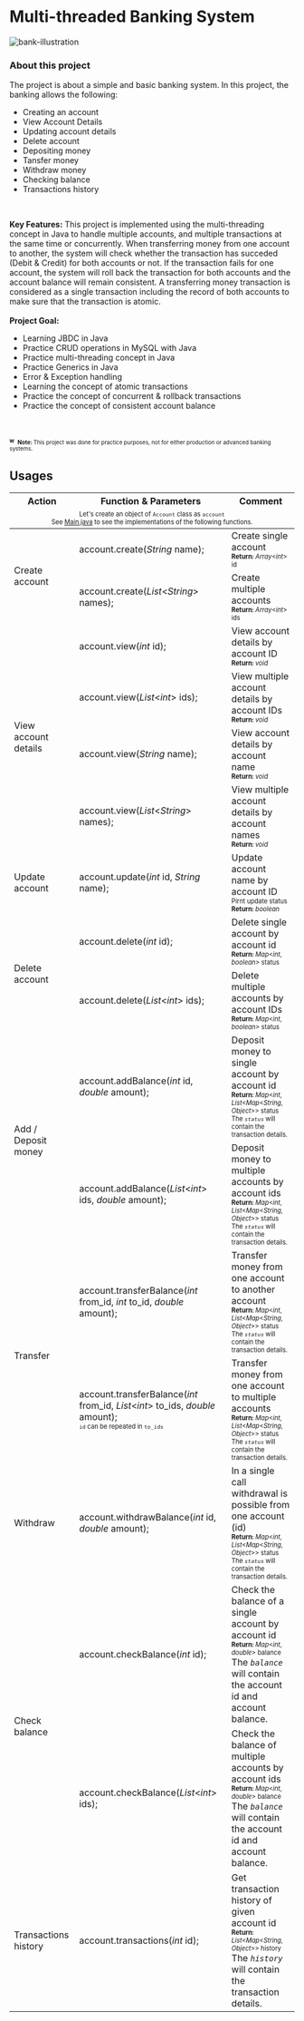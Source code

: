 # Multi-threaded Banking System
![bank-illustration](https://github.com/naiemofficial/Multi-threaded-Banking-System/assets/34242279/0ffba560-76c1-48b4-a7ae-5da5a442c751)


### About this project
The project is about a simple and basic banking system. In this project, the banking allows the following:
<ul>
    <li>Creating an account</li>
    <li>View Account Details</li>
    <li>Updating account details</li>
    <li>Delete account</li>
    <li>Depositing money</li>
    <li>Tansfer money</li>
    <li>Withdraw money</li>
    <li>Checking balance</li>
    <li>Transactions history</li>
</ul>
<br>
<p>
	<strong>Key Features:</strong>
	This project is implemented using the multi-threading concept in Java to handle multiple accounts, and multiple transactions at the same time or concurrently. 
	When transferring money from one account to another, the system will check whether the transaction has succeded (Debit & Credit) for both accounts or not. 
	If the transaction fails for one account, the system will roll back the transaction for both accounts and the account balance will remain consistent.
	A transferring money transaction is considered as a single transaction including the record of both accounts to make sure that the transaction is atomic.
	<br><br>
    <strong>Project Goal:</strong>
    <ul>
        <li>Learning JBDC in Java</li> 
        <li>Practice CRUD operations in MySQL with Java</li>
        <li>Practice multi-threading concept in Java</li>
        <li>Practice Generics in Java</li>
        <li>Error & Exception handling</li>
        <li>Learning the concept of atomic transactions</li>
        <li>Practice the concept of concurrent & rollback transactions</li>
        <li>Practice the concept of consistent account balance</li>
    </ul>
	<br><br>
	<sub><sup>
		<strong> <img src="https://user-images.githubusercontent.com/34242279/157730394-648c1e29-58e4-46e6-83ae-cf13b1c51d39.png" alt="warning" height="12px" width="auto"/> Note: </strong>
		This project was done for practice purposes, not for either production or advanced banking systems.
	</sup></sub>
</p>

## Usages
<table>
    <thead>
        <tr>
            <th>Action</th>
            <th>Function & Parameters</th>
            <th>Comment</th>
        </tr>
        <tr>
            <td colspan="3" align="center">
            <sub><sup>
                Let's create an object of <code>Account</code> class as <code>account</code>
                <br>
                See <a href="Main.java">Main.java</a> to see the implementations of the following functions.
            </sup></sub>
            </td>
        </tr>
    </thead>
    <tbody>
        <!-- Create Account -->
        <tr>
            <td rowspan="2">Create account</td>
            <td>account.create(<i>String</i> name);</td>
            <td>
                Create single account
                <br>
                <sub><sup><strong>Return:</strong> <i>Array</i>&lt;<i>int</i>&gt; id</sup></sub>
            </td>
        </tr>
        <tr>
            <td>account.create(<i>List</i>&lt;<i>String</i>&gt; names);</td>
            <td>
                Create multiple accounts
                <br>
                <sub><sup><strong>Return:</strong> <i>Array</i>&lt;<i>int</i>&gt; ids</sup></sub>
            </td>
        </tr>
        <!-- View Account -->
        <tr>
            <td rowspan="4">View account details</td>
            <td>account.view(<i>int</i> id);</td>
            <td>
                View account details by account ID
                <br>
                <sub><sup><strong>Return:</strong> <i>void</i></sup></sub>
            </td>
        </tr>
        <tr>
            <td>account.view(<i>List</i>&lt;<i>int</i>&gt; ids);</td>
            <td>
                View multiple account details by account IDs
                <br>
                <sub><sup><strong>Return:</strong> <i>void</i></sup></sub>
            </td>
        </tr>
        <tr>
            <td>account.view(<i>String</i> name);</td>
            <td>
                View account details by account name
                <br>
                <sub><sup><strong>Return:</strong> <i>void</i></sup></sub>
            </td>
        </tr>
        <tr>
            <td>account.view(<i>List</i>&lt;<i>String</i>&gt; names);</td>
            <td>
                View multiple account details by account names
                <br>
                <sub><sup><strong>Return:</strong> <i>void</i></sup></sub>
            </td>
        </tr>
        <!-- Update Account -->
        <tr>
            <td>Update account</td>
            <td>account.update(<i>int</i> id, <i>String</i> name);</td>
            <td>
                Update account name by account ID <br>
                <sub><sup>
                    Pirnt update status
                    <br>
                    <strong>Return:</strong> <i>boolean</i>
                </sup></sub>
            </td>
        </tr>
        <!-- Delete Account -->
        <tr>
            <td rowspan="2">Delete account</td>
            <td>account.delete(<i>int</i> id);</td>
            <td>
                Delete single account by account id <br>
                <sub><sup><strong>Return:</strong> <i>Map</i>&lt;<i>int</i>, <i>boolean</i>&gt; status</sup></sub>
            </td>
        </tr>
        <tr>
            <td>account.delete(<i>List</i>&lt;<i>int</i>&gt; ids);</td>
            <td>
                Delete multiple accounts by account IDs
                <br>
                <sub><sup><strong>Return:</strong> <i>Map</i>&lt;<i>int</i>, <i>boolean</i>&gt; status</sup></sub>
            </td>
        </tr>
        <!-- Add Balance / Deposit money -->
        <tr>
            <td rowspan="2">Add / Deposit money</td>
            <td>account.addBalance(<i>int</i> id, <i>double</i> amount);</td>
            <td>
                Deposit money to single account by account id <br>
                <sub><sup>
                    <strong>Return:</strong> <i>Map</i>&lt;<i>int</i>, <i>List</i>&lt;<i>Map</i>&lt;<i>String</i>, <i>Object</i>&gt;&gt; status
                    <br>
                    The <code><i>status</i></code> will contain the transaction details.
                </sup></sub>
            </td>
        </tr>
        <tr>
            <td>account.addBalance(<i>List</i>&lt;<i>int</i>&gt; ids, <i>double</i> amount);</td>
            <td>
                Deposit money to multiple accounts by account ids <br>
                <sub><sup>
                    <strong>Return:</strong> <i>Map</i>&lt;<i>int</i>, <i>List</i>&lt;<i>Map</i>&lt;<i>String</i>, <i>Object</i>&gt;&gt; status
                    <br>
                    The <code><i>status</i></code> will contain the transaction details.
                </sup></sub>
            </td>
        </tr>
        <!-- Transfer Balance / Money-->
        <tr>
            <td rowspan="2">Transfer</td>
            <td>account.transferBalance(<i>int</i> from_id, <i>int</i> to_id, <i>double</i> amount);</td>
            <td>
                Transfer money from one account to another account <br>
                <sub><sup>
                    <strong>Return:</strong> <i>Map</i>&lt;<i>int</i>, <i>List</i>&lt;<i>Map</i>&lt;<i>String</i>, <i>Object</i>&gt;&gt; status
                    <br>
                    The <code><i>status</i></code> will contain the transaction details.
                </sup></sub>
            </td>
        </tr>
        <tr>
            <td>
                account.transferBalance(<i>int</i> from_id, <i>List</i>&lt;<i>int</i>&gt; to_ids, <i>double</i> amount);
                <br>
                <sub><sup><code>id</code> can be repeated in <code>to_ids</code></sup></sub>
            </td>
            <td>
                Transfer money from one account to multiple accounts <br>
                <sub><sup>
                    <strong>Return:</strong> <i>Map</i>&lt;<i>int</i>, <i>List</i>&lt;<i>Map</i>&lt;<i>String</i>, <i>Object</i>&gt;&gt; status
                    <br>
                    The <code><i>status</code></i> will contain the transaction details.
                </sup></sub>
            </td>
        </tr>
        <!-- Withdraw Balance -->
        <tr>
            <td>Withdraw</td>
            <td>account.withdrawBalance(<i>int</i> id, <i>double</i> amount);</td>
            <td>
                <!-- Withdtaw can't be from multiple accounts at once -->
                In a single call withdrawal is possible from one account (id) <br>
                <sub><sup>
                    <strong>Return:</strong> <i>Map</i>&lt;<i>int</i>, <i>List</i>&lt;<i>Map</i>&lt;<i>String</i>, <i>Object</i>&gt;&gt; status
                    <br>
                    The <code><i>status</i></code> will contain the transaction details.
                </sup></sub>
            </td>
        </tr>
        <!-- Check Balance -->
        <tr>
            <td rowspan="2">Check balance</td>
            <td>account.checkBalance(<i>int</i> id);</td>
            <td>
                Check the balance of a single account by account id <br>
                <sub><sup><strong>Return:</strong> <i>Map</i>&lt;<i>int</i>, <i>double</i>&gt; balance</sup></sub>
                <br>
                The <code><i>balance</i></code> will contain the account id and account balance.
            </td>
        </tr>
        <tr>
            <td>account.checkBalance(<i>List</i>&lt;<i>int</i>&gt; ids);</td>
            <td>
                Check the balance of multiple accounts by account ids <br>
                <sub><sup><strong>Return:</strong> <i>Map</i>&lt;<i>int</i>, <i>double</i>&gt; balance</sup></sub>
                <br>
                The <code><i>balance</i></code> will contain the account id and account balance.
            </td>
        </tr>
        <!-- Transactions History -->
        <tr>
            <td rowspan="2">Transactions history</td>
            <td>account.transactions(<i>int</i> id);</td>
            <td>
                Get transaction history of given account id <br>
                <sub><sup><strong>Return:</strong> <i>List</i>&lt;<i>Map</i>&lt;<i>String</i>, <i>Object</i>&gt;&gt; history</sup></sub>
                <br>
                The <code><i>history</i></code> will contain the transaction details.
            </td>
    </tbody>
</table>
